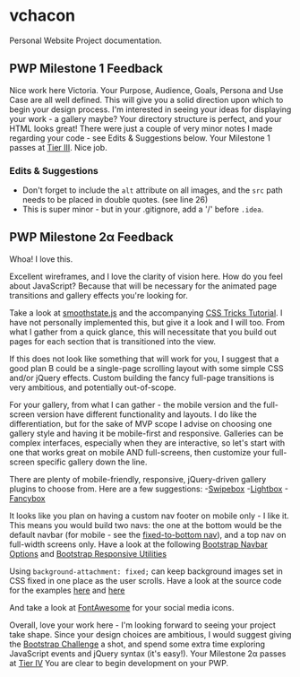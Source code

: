 # vchacon

Personal Website Project documentation.

## PWP Milestone 1 Feedback
Nice work here Victoria. Your Purpose, Audience, Goals, Persona and Use Case are all well defined. This will give you a solid direction upon which to begin your design process. I'm interested in seeing your ideas for displaying your work - a gallery maybe? Your directory structure is perfect, and your HTML looks great! There were just a couple of very minor notes I made regarding your code - see Edits &amp; Suggestions below. Your Milestone 1 passes at [Tier III](https://bootcamp-coders.cnm.edu/projects/personal/rubric/). Nice job.

### Edits &amp; Suggestions
- Don't forget to include the `alt` attribute on all images, and the `src` path needs to be placed in double quotes. (see line 26)
- This is super minor - but in your .gitignore, add a '/' before `.idea`.


## PWP Milestone 2&alpha; Feedback
Whoa! I love this. 

Excellent wireframes, and I love the clarity of vision here. How do you feel about JavaScript? Because that will be necessary for the animated page transitions and gallery effects you're looking for.

Take a look at [smoothstate.js](https://github.com/miguel-perez/smoothState.js) and the accompanying [CSS Tricks Tutorial](https://css-tricks.com/add-page-transitions-css-smoothstate-js/). I have not personally implemented this, but give it a look and I will too. From what I gather from a quick glance, this will necessitate that you build out pages for each section that is transitioned into the view.

If this does not look like something that will work for you, I suggest that a good plan B could be a single-page scrolling layout with some simple CSS and/or jQuery effects. Custom building the fancy full-page transitions is very ambitious, and potentially out-of-scope.

For your gallery, from what I can gather - the mobile version and the full-screen version have different functionality and layouts. I do like the differentiation, but for the sake of MVP scope I advise on choosing one gallery style and having it be mobile-first and responsive. Galleries can be complex interfaces, especially when they are interactive, so let's start with one that works great on mobile AND full-screens, then customize your full-screen specific gallery down the line.

There are plenty of mobile-friendly, responsive, jQuery-driven gallery plugins to choose from. Here are a few suggestions:
-[Swipebox](http://brutaldesign.github.io/swipebox/)
-[Lightbox](http://lokeshdhakar.com/projects/lightbox2/)
-[Fancybox](http://fancyapps.com/fancybox/)

It looks like you plan on having a custom nav footer on mobile only - I like it. This means you would build two navs: the one at the bottom would be the default navbar (for mobile - see the [fixed-to-bottom nav](http://getbootstrap.com/components/#navbar-fixed-bottom)), and a top nav on full-width screens only. Have a look at the following [Bootstrap Navbar Options](http://getbootstrap.com/components/#navbar) and  [Bootstrap Responsive Utilities](http://getbootstrap.com/css/#responsive-utilities)

Using `background-attachment: fixed;` can keep background images set in CSS fixed in one place as the user scrolls. Have a look at the source code for the examples [here](https://bootcamp-coders.cnm.edu/~rlewis37/simple-template/public_html/) and [here](https://bootcamp-coders.cnm.edu/class-materials/bootstrap/stellar-parallax.php)

And take a look at [FontAwesome](http://fontawesome.io/) for your social media icons.

Overall, love your work here - I'm looking forward to seeing your project take shape. Since your design choices are ambitious, I would suggest giving the [Bootstrap Challenge](https://bootcamp-coders.cnm.edu/~rlewis37/bootstrap-practice/) a shot, and spend some extra time exploring JavaScript events and jQuery syntax (it's easy!). Your Milestone 2&alpha; passes at [Tier IV](https://bootcamp-coders.cnm.edu/projects/personal/rubric) You are clear to begin development on your PWP.
